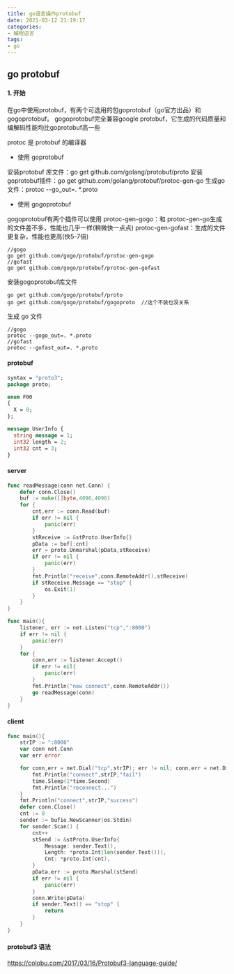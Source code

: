 ```yaml
---
title: go语言操作protobuf
date: 2021-03-12 21:19:17
categories:
- 编程语言
tags:
- go
---
```


## go protobuf

#### 1. 开始

在go中使用protobuf，有两个可选用的包goprotobuf（go官方出品）和gogoprotobuf。
gogoprotobuf完全兼容google protobuf，它生成的代码质量和编解码性能均比goprotobuf高一些

protoc 是 protobuf 的编译器

- 使用 goprotobuf 

安装protobuf 库文件：go get github.com/golang/protobuf/proto
安装 goprotobuf插件：go get github.com/golang/protobuf/protoc-gen-go
生成go 文件：protoc --go_out=.  *.proto

- 使用 gogoprotobuf

gogoprotobuf有两个插件可以使用
protoc-gen-gogo：和 protoc-gen-go生成的文件差不多，性能也几乎一样(稍微快一点点)
protoc-gen-gofast：生成的文件更复杂，性能也更高(快5-7倍)

```
//gogo
go get github.com/gogo/protobuf/protoc-gen-gogo
//gofast
go get github.com/gogo/protobuf/protoc-gen-gofast
```

安装gogoprotobuf库文件

```
go get github.com/gogo/protobuf/proto
go get github.com/gogo/protobuf/gogoproto  //这个不装也没关系
```

生成 go 文件

```
//gogo
protoc --gogo_out=. *.proto
//gofast
protoc --gofast_out=. *.proto
```

#### protobuf 

```protobuf
syntax = "proto3";
package proto;

enum F00
{
  X = 0;
};

message UserInfo {
  string message = 1;
  int32 length = 2;
  int32 cnt = 3;
}
```

#### server

```go
func readMessage(conn net.Conn) {
	defer conn.Close()
	buf := make([]byte,4096,4096)
	for {
		cnt,err := conn.Read(buf)
		if err != nil {
			panic(err)
		}
		stReceive := &stProto.UserInfo{}
		pData := buf[:cnt]
		err = proto.Unmarshal(pData,stReceive)
		if err != nil {
			panic(err)
		}
		fmt.Println("receive",conn.RemoteAddr(),stReceive)
		if stReceive.Message == "stop" {
			os.Exit(1)
		}
	}
}

func main(){
	listener, err := net.Listen("tcp",":8000")
	if err != nil {
		panic(err)
	}
	for {
		conn,err := listener.Accept()
		if err != nil{
			panic(err)
		}
		fmt.Println("new connect",conn.RemoteAddr())
		go readMessage(conn)
	}
}
```

#### client

```go
func main(){
	strIP := ":8000"
	var conn net.Conn
	var err error

	for conn,err = net.Dial("tcp",strIP); err != nil; conn,err = net.Dial("tcp",strIP) {
		fmt.Println("connect",strIP,"fail")
		time.Sleep(1*time.Second)
		fmt.Println("reconnect...")
	}
	fmt.Println("connect",strIP,"success")
	defer conn.Close()
	cnt := 0
	sender := bufio.NewScanner(os.Stdin)
	for sender.Scan() {
		cnt++
		stSend := &stProto.UserInfo{
			Message: sender.Text(),
			Length: *proto.Int(len(sender.Text())),
			Cnt: *proto.Int(cnt),
		}
		pData,err := proto.Marshal(stSend)
		if err != nil {
			panic(err)
		}
		conn.Write(pData)
		if sender.Text() == "stop" {
			return
		}
	}
}
```

#### protobuf3 语法

https://colobu.com/2017/03/16/Protobuf3-language-guide/

























